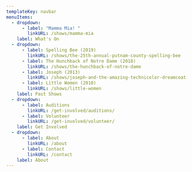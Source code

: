 ```yaml
---
templateKey: navbar
menuItems:
  - dropdown:
      - label: "Mamma Mia! "
        linkURL: /shows/mamma-mia
    label: What's On
  - dropdown:
      - label: Spelling Bee (2019)
        linkURL: /shows/the-25th-annual-putnam-county-spelling-bee
      - label: The Hunchback of Notre Dame (2018)
        linkURL: /shows/the-hunchback-of-notre-dame
      - label: Joseph (2013)
        linkURL: /shows/joseph-and-the-amazing-technicolor-dreamcoat
      - label: Little Women (2010)
        linkURL: /shows/little-women
    label: Past Shows
  - dropdown:
      - label: Auditions
        linkURL: /get-involved/auditions/
      - label: Volunteer
        linkURL: /get-involved/volunteer/
    label: Get Involved
  - dropdown:
      - label: About
        linkURL: /about
      - label: Contact
        linkURL: /contact
    label: About
---
```

